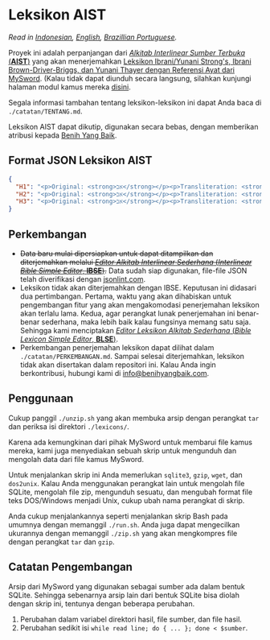 # **Leksikon AIST**

_Read in [Indonesian](https://github.com/benihyangbaik/aist-lexicons#readme), [English](https://github.com/benihyangbaik/aist-lexicons/blob/main/README.en.md), [Brazillian Portuguese](https://github.com/benihyangbaik/aist-lexicons/blob/main/README.ptbr.md)._

Proyek ini adalah perpanjangan dari [_Alkitab Interlinear Sumber Terbuka_
(**AIST**)](https://github.com/benihyangbaik/aist) yang akan menerjemahkan
[Leksikon Ibrani/Yunani Strong's, Ibrani Brown-Driver-Briggs, dan Yunani Thayer
dengan Referensi Ayat dari
MySword](https://mysword-bible.info:4443/download/getfile.php?file=strong.dct.mybible.gz).
(Kalau tidak dapat diunduh secara langsung, silahkan kunjungi halaman modul
kamus mereka
[disini](https://mysword-bible.info/download-mysword/dictionaries).

Segala informasi tambahan tentang leksikon-leksikon ini dapat Anda baca di
`./catatan/TENTANG.md`.

Leksikon AIST dapat dikutip, digunakan secara bebas, dengan memberikan atribusi
kepada [Benih Yang Baik](https://benihyangbaik.com).

## **Format JSON Leksikon AIST**

```json
{
  "H1": "<p>Original: <strong>אב</strong></p><p>Transliteration: <strong>'âb</strong></p> ...",
  "H2": "<p>Original: <strong>אב</strong></p><p>Transliteration: <strong>'ab</strong></p> ...",
  "H3": "<p>Original: <strong>אב</strong></p><p>Transliteration: <strong>'êb</strong></p> ..."
}
```

## **Perkembangan**

- ~~Data baru mulai dipersiapkan untuk dapat ditampilkan dan diterjemahkan
  melalui [_Editor Alkitab Interlinear Sederhana_ (_Interlinear Bible Simple
  Editor_,
  **IBSE**)](https://github.com/benihyangbaik/interlinear-bible-simple-editor).~~
  Data sudah siap digunakan, file-file JSON telah diverifikasi dengan
  [jsonlint.com](https://www.jsonlint.com/).
- Leksikon tidak akan diterjemahkan dengan IBSE. Keputusan ini didasari dua
  pertimbangan. Pertama, waktu yang akan dihabiskan untuk pengembangan fitur
  yang akan mengakomodasi penerjemahan leksikon akan terlalu lama. Kedua, agar
  perangkat lunak penerjemahan ini benar-benar sederhana, maka lebih baik kalau
  fungsinya memang satu saja. Sehingga kami menciptakan [_Editor Leksikon
  Alkitab Sederhana_ (_Bible Lexicon Simple Editor_,
  **BLSE**)](https://git.sr.ht/~ppook/blse).
- Perkembangan penerjemahan leksikon dapat dilihat dalam `./catatan/PERKEMBANGAN.md`.
  Sampai selesai diterjemahkan, leksikon tidak akan disertakan dalam repositori
  ini. Kalau Anda ingin berkontribusi, hubungi kami di info@benihyangbaik.com.

## **Penggunaan**

Cukup panggil `./unzip.sh` yang akan membuka arsip dengan perangkat `tar` dan
periksa isi direktori `./lexicons/`.

Karena ada kemungkinan dari pihak MySword untuk membarui file kamus mereka,
kami juga menyediakan sebuah skrip untuk mengunduh dan mengolah data dari file
kamus MySword.

Untuk menjalankan skrip ini Anda memerlukan `sqlite3`, `gzip`, `wget`, dan `dos2unix`.
Kalau Anda menggunakan perangkat lain untuk mengolah file SQLite, mengolah file zip,
mengunduh sesuatu, dan mengubah format file teks DOS/Windows menjadi Unix, cukup
ubah nama perangkat di skrip.

Anda cukup menjalankannya seperti menjalankan skrip Bash pada umumnya dengan
memanggil `./run.sh`. Anda juga dapat mengecilkan ukurannya dengan memanggil
`./zip.sh` yang akan mengkompres file dengan perangkat `tar` dan `gzip`.

## **Catatan Pengembangan**

Arsip dari MySword yang digunakan sebagai sumber ada dalam bentuk SQLite.
Sehingga sebenarnya arsip lain dari bentuk SQLite bisa diolah dengan skrip ini,
tentunya dengan beberapa perubahan.

1. Perubahan dalam variabel direktori hasil, file sumber, dan file hasil.
2. Perubahan sedikit isi `while read line; do { ... }; done < $sumber`.
